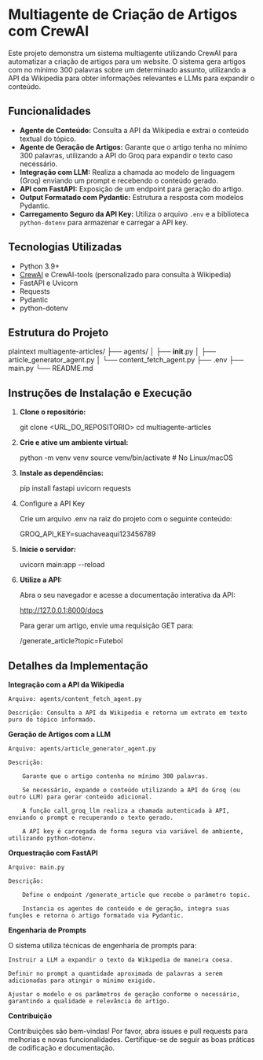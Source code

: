 # Multiagente de Criação de Artigos com CrewAI

Este projeto demonstra um sistema multiagente utilizando CrewAI para automatizar a criação de artigos para um website. O sistema gera artigos com no mínimo 300 palavras sobre um determinado assunto, utilizando a API da Wikipedia para obter informações relevantes e LLMs para expandir o conteúdo.

## Funcionalidades

- **Agente de Conteúdo:** Consulta a API da Wikipedia e extrai o conteúdo textual do tópico.
- **Agente de Geração de Artigos:** Garante que o artigo tenha no mínimo 300 palavras, utilizando a API do Groq para expandir o texto caso necessário.
- **Integração com LLM:** Realiza a chamada ao modelo de linguagem (Groq) enviando um prompt e recebendo o conteúdo gerado.
- **API com FastAPI:** Exposição de um endpoint para geração do artigo.
- **Output Formatado com Pydantic:** Estrutura a resposta com modelos Pydantic.
- **Carregamento Seguro da API Key:** Utiliza o arquivo `.env` e a biblioteca `python-dotenv` para armazenar e carregar a API key.


## Tecnologias Utilizadas

- Python 3.9+
- [CrewAI](https://github.com/crew-ai/crew) e CrewAI-tools (personalizado para consulta à Wikipedia)
- FastAPI e Uvicorn
- Requests
- Pydantic
- python-dotenv

## Estrutura do Projeto

plaintext
multiagente-articles/
├── agents/
│   ├── __init__.py
│   ├── article_generator_agent.py
│   └── content_fetch_agent.py
├── .env
├── main.py
└── README.md


## Instruções de Instalação e Execução

1. **Clone o repositório:**
   
   git clone <URL_DO_REPOSITORIO>
   cd multiagente-articles

2. **Crie e ative um ambiente virtual:**

    python -m venv venv
    source venv/bin/activate  # No Linux/macOS
    

3. **Instale as dependências:**

    pip install fastapi uvicorn requests

4. Configure a API Key

    Crie um arquivo .env na raiz do projeto com o seguinte conteúdo:

    GROQ_API_KEY=suachaveaqui123456789

5. **Inicie o servidor:**

    uvicorn main:app --reload

6. **Utilize a API:**

    Abra o seu navegador e acesse a documentação interativa da API:

    http://127.0.0.1:8000/docs

    Para gerar um artigo, envie uma requisição GET para:

    /generate_article?topic=Futebol

## Detalhes da Implementação

**Integração com a API da Wikipedia**

    Arquivo: agents/content_fetch_agent.py

    Descrição: Consulta a API da Wikipedia e retorna um extrato em texto puro do tópico informado.

**Geração de Artigos com a LLM**

    Arquivo: agents/article_generator_agent.py

    Descrição:

        Garante que o artigo contenha no mínimo 300 palavras.

        Se necessário, expande o conteúdo utilizando a API do Groq (ou outro LLM) para gerar conteúdo adicional.

        A função call_groq_llm realiza a chamada autenticada à API, enviando o prompt e recuperando o texto gerado.

        A API key é carregada de forma segura via variável de ambiente, utilizando python-dotenv.

**Orquestração com FastAPI**

    Arquivo: main.py

    Descrição:

        Define o endpoint /generate_article que recebe o parâmetro topic.

        Instancia os agentes de conteúdo e de geração, integra suas funções e retorna o artigo formatado via Pydantic.

**Engenharia de Prompts**

O sistema utiliza técnicas de engenharia de prompts para:

    Instruir a LLM a expandir o texto da Wikipedia de maneira coesa.

    Definir no prompt a quantidade aproximada de palavras a serem adicionadas para atingir o mínimo exigido.

    Ajustar o modelo e os parâmetros de geração conforme o necessário, garantindo a qualidade e relevância do artigo.

**Contribuição**

Contribuições são bem-vindas! Por favor, abra issues e pull requests para melhorias e novas funcionalidades. Certifique-se de seguir as boas práticas de codificação e documentação.
